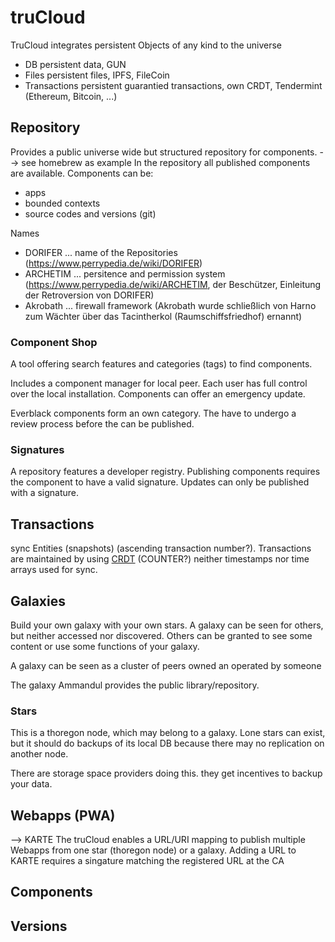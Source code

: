 truCloud
========

TruCloud integrates persistent Objects of any kind to the universe
- DB                persistent data, GUN
- Files             persistent files, IPFS, FileCoin
- Transactions      persistent guarantied transactions, own CRDT, Tendermint (Ethereum, Bitcoin, ...)

## Repository
Provides a public universe wide but structured repository for components.
--> see homebrew as example 
In the repository all published components are available.
Components can be:
- apps
- bounded contexts
- source codes and versions (git)


Names
- DORIFER     ... name of the Repositories   (https://www.perrypedia.de/wiki/DORIFER)
- ARCHETIM    ... persitence and permission system          (https://www.perrypedia.de/wiki/ARCHETIM, der Beschützer, Einleitung der Retroversion von DORIFER)
- Akrobath    ... firewall framework (Akrobath wurde schließlich von Harno zum Wächter über das Tacintherkol (Raumschiffsfriedhof) ernannt)


### Component Shop

A tool offering search features and categories (tags) to find components.

Includes a component manager for local peer. Each user has full control over the
local installation. Components can offer an emergency update.

Everblack components form an own category. The have to undergo a review process before
the can be published. 

### Signatures

A repository features a developer registry. Publishing components requires
the component to have a valid signature. Updates can only be published 
with a signature.

## Transactions

sync Entities (snapshots) (ascending transaction number?).
Transactions are maintained by using [CRDT](https://github.com/yjs/yjs#Yjs-CRDT-Algorithm) (COUNTER?)
neither timestamps nor time arrays used for sync.  


## Galaxies

Build your own galaxy with your own stars. A galaxy can be seen for others,
but neither accessed nor discovered. Others can be granted to see some content or
use some functions of your galaxy. 

A galaxy can be seen as a cluster of peers owned an operated by someone 

The galaxy Ammandul provides the public library/repository.

### Stars

This is a thoregon node, which may belong to a galaxy.  Lone stars can exist, but it should
do backups of its local DB because there may no replication on another node.

There are storage space providers doing this. they get incentives to backup your data.

## Webapps (PWA)
--> KARTE
The truCloud enables a URL/URI mapping to publish multiple Webapps from one star (thoregon node)
or a galaxy.
Adding a URL to KARTE requires a singature matching the registered URL at the CA

## Components 

## Versions

